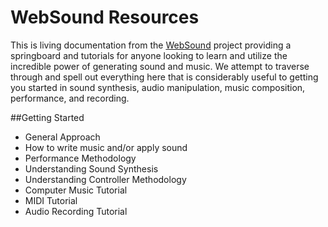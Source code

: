 # WebSound Resources

This is living documentation from the [WebSound](https://github.com/websound/WebSound) project providing a springboard and tutorials for anyone looking to learn and utilize the incredible power of generating sound and music. We attempt to traverse through and spell out everything here that is considerably useful to getting you started in sound synthesis, audio manipulation, music composition, performance, and recording.

##Getting Started
* General Approach
* How to write music and/or apply sound
* Performance Methodology
* Understanding Sound Synthesis
* Understanding Controller Methodology
* Computer Music Tutorial
* MIDI Tutorial
* Audio Recording Tutorial
